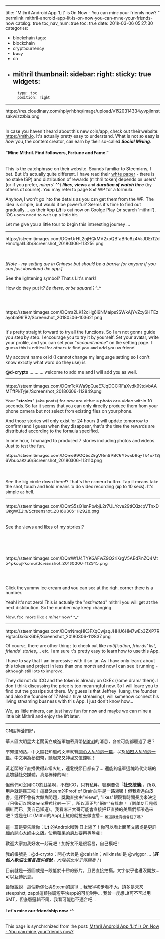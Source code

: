 
---
title: "Mithril Android App 'Lit' is On Now - You can mine your friends now? "
permlink: mithril-android-app-lit-is-on-now-you-can-mine-your-friends-now
catalog: true
toc_nav_num: true
toc: true
date: 2018-03-06 05:27:30
categories:
- blockchain
tags:
- blockchain
- cryptocurrency
- busy
- cn
- mithril
thumbnail: 
sidebar:
    right:
        sticky: true
widgets:
    -
        type: toc
        position: right
---


<div class=pull-left>https://res.cloudinary.com/hpiynhbhq/image/upload/v1520314334/yvpjlnnstsakwizzzbia.png</div>
<br>

In case you haven't heard about this new coin/app, check out their website: https://mith.io. It's actually pretty easy to understand. What is not so easy is *how* you, the content creator, can earn by their so-called ***Social Mining***. 

#### "Mine Mithril. Find Followers, Fortune and Fame."
<br>This is the catchphrase on their website. Sounds familiar to Steemians, I bet. But it's actually quite different. I have read their [white paper](https://mith.io/whitepaper.pdf) - there is no stake (SP) and distribution of rewards (mithril token) depends on users' (or if you prefer, *miners'* ^^) ***likes***, ***views*** and ***duration of watch time*** (by others of course). You may refer to page 8 of WP for a formula. 

Anyhow, I won't go into the details as you can get them from the WP. The idea is simple, but would it be powerful? Seems it's time to find out gradually ... as their App ***[Lit](https://play.google.com/store/apps/details?id=com.masterplan.lit)*** is out now on Goolge Play (or search 'mithril'). iOS users need to wait up a little bit.

Let me give you a little tour to begin this interesting journey ... 

****
<div class=pull-left>https://steemitimages.com/DQmUrHL2ojHQkMV2xoQBTaBRc8z4VoJDEr12dHmc1gahL3b/Screenshot_20180306-113256.png</div>

<br><br>*[Note - my setting are in Chinese but should be a barrier for anyone if you can just download the app.]*

See the lightening symbol? That's Lit's mark!

How do they put it? *Be there, or be square*!? ^_^ 

<br><br>

<div class=pull-right>https://steemitimages.com/DQma2LK12cHg6i9NMaips9SWkAjYvZxy6HTEzayoba99fB2/Screenshot_20180306-103621.png</div>

<br>

It's pretty straight forward to try all the functions. So I am not gonna guide you step by step. I encourage you to try it by yourself. Set your avatar, write your profile, and you can set your "*account name*" on the setting page. I guess this is critical for others to find you and add you as friend. 

My account name or id (I cannot change my language setting so I don't know exactly what word do they use) is

**@d-crypto** ........... welcome to add me and I will add you as well.

****
<div class=pull-left>https://steemitimages.com/DQmTcXWa9pQueE7JqDCCiRFaXvdk99tdvbAAMTffPkTyjei/Screenshot_20180306-112849.png</div>

Your "***stories***" (aka posts) for now are either a photo or a video within 10 seconds. So far it seems that you can only directly produce them from your phone camera but not select from existing files on your phone. 

And those stories will only exist for 24 hours (I will update tomorrow to confirm) and I guess when they disappear, that's the time the rewards are distributed according to the formula specified. 

In one hour, I managed to produced 7 stories including photos and videos. Just to test the fun.

<div class=pull-right>https://steemitimages.com/DQme99GQ5sZEgVRmSPBC6Ytwxb9qyTk4x7f3j6VbuoaKzu6/Screenshot_20180306-113110.png</div>

<br>
<br><br>
See the big circle down there!? That's the camera button. Tap it means take the shot, touch and hold means to do video recording (up to 10 secs). It's simple as hell.


*****

<div class=pull-left>https://steemitimages.com/DQmS5sQ1snPbvbjL2r7ULYcve29tKXizdpVTnxDQkgWZ2th/Screenshot_20180306-112928.png</div>
<br><br>
See the views and likes of my stories!? 
<br><br>
<br><br><br><br>

<div class=pull-right>https://steemitimages.com/DQmWfU4TYKGAFwZ9Q2riXrgV5AEd7mZQ4Mt54pkopjPkomu/Screenshot_20180306-112945.png</div>

<br><br>

Click the yummy ice-cream and you can see at the right corner there is a number. 

Yeah! it's not zero! This is actually the "*estimated*" mithril you will get at the next distribution. So the number may keep changing. 

Now, feel more like a *miner* now? ^_^


****

<div class=pull-left>https://steemitimages.com/DQmNmqHK3FXqCwjaqJHHU6HM7wEb3ZXP7RHgtacDxBuK6bE/Screenshot_20180306-112837.png</div>

Of course, there are other things to check out like *notification*, *friends' list*, *friends' stories*,... etc. I am sure it's pretty easy to learn how to use this App.

I have to say that I am impressive with it so far. As I have only learnt about this token and project in less than one month and now I can see it running - although still lots to improve.

They did not do ICO and the token is already on OkEx (some drama there). I don't think discussing the price is too meaningful now. So I will leave you to find out the gossips out there. My guess is that Jeffrey Huang, the founder and also the founder of 17 Media (live streaming), will somehow connect his living streaming business with this App. I just don't know how... 

We, as little miners, can just have fun for now and maybe we can mine a little bit Mithril and enjoy the lift later.

*****
CN區捧油們好，

華人區大明星大老闆黃立成進軍加密貨幣[Mithril](https://mith.io/zh_TW)的消息，各位可能都聽過了吧？

不知道的話，中文區我知道的文章就有[開心大師的這一篇](https://steemit.com/busy/@caishin/mithril)，以及[加密大師的這一篇](https://steemit.com/cn/@htliao/2p7ehm)。中文稱為秘銀幣，聽起來又神祕又值錢呢！

黃老闆的17直播做得非常火紅，連電視節目都有了... 還能夠進軍這塊時代尖端的區塊鏈社交媒體，真是棒棒的啊！

但他們可沒用ICO割韭菜啊，不做ICO，只有私募。號稱要做「**社交挖礦**」，所以用戶就是礦工啦！這跟Steem的Proof of Brain似乎是一路線哪！但我看過白皮書，這裡不會有大鯨魚問題，獎勵直接由"views", "likes"跟觀看時間長度來決定（日後可以跟Steem模式比較一下），所以真正的"網紅"有福啦！（劉美女只是假網紅而已，我自己知道）。我看麻吉大哥可能會直接把17直播的美眉們都帶過來吧？或是在Lit (Mithril的App)上紅的就拉去做直播... <sub>難道我也有機會紅了嗎？</sub>

這一篇是要告訴你：**Lit** 的Android版昨日上線了！你可以看上面英文版或是更詳細的[開心大師中文版](https://steemit.com/busy/@caishin/mithril-lit-app)。使用蘋果的朋友要再等等囉！

歡迎大家加我好友一起玩吧！加好友不是很容易，自己摸吧！

我的帳號是：@d-crypto；開心大師是 @caishin；wilkinshui是 @wiggor ... (***其他人歡迎在留言提供帳號***；*大陸朋友似乎得翻牆？*)

目前就是一張圖或是一段低於十秒的影片，且要直接拍攝。文字似乎也還沒開放... 可以互傳訊息。

最後說說，這個新傢伙與Steem的競爭... 我覺得初步看不大，頂多是未來steepshot, zappl這類強調短平快app的可能對手... 我曾一度想Lit可不可以用SMT，但底層邏輯不同，我看可能也不適合吧... 

#### Let's mine our friendship now. ^^


- - -

This page is synchronized from the post: [Mithril Android App 'Lit' is On Now - You can mine your friends now? ](https://steemit.com/@deanliu/mithril-android-app-lit-is-on-now-you-can-mine-your-friends-now)
